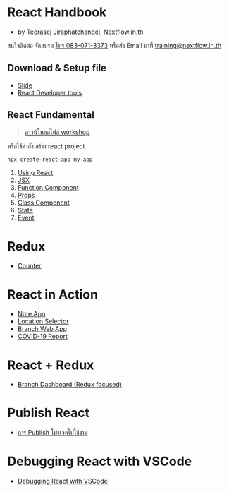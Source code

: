 
# React Handbook

- by Teerasej Jiraphatchandej, [Nextflow.in.th](https://www.nextflow.in.th)

สนใจติดต่อ จัดอบรม [โทร 083-071-3373](tel:083-071-3373) หรือส่ง Email มาที่ [training@nextflow.in.th](mailto:training@nextflow.in.th)

## Download & Setup file

- [Slide](https://www.dropbox.com/s/f5pjh83hdu97wai/ReactJS.pdf?dl=0)
- [React Developer tools](/react-developer-tool.md)

## React Fundamental 

> [ดาวน์โหลดไฟล์ workshop](https://www.dropbox.com/s/3dsxeez9judzk7j/fundamental2020.zip?dl=0)

หรือใช้คำสั่ง สร้าง react project

```bash
npx create-react-app my-app
```

1. [Using React](/using-react.md)
2. [JSX](/jsx.md)
3. [Function Component](/function-component.md)
4. [Props](/props.md)
5. [Class Component](/class-component.md)
6. [State](/state.md)
7. [Event](/event.md) 

# Redux 

- [Counter](/practice/counter/readme.md)


# React in Action 

- [Note App](/practice/note-app-saga/readme.md)
- [Location Selector](/practice/location-selector/readme.md)
- [Branch Web App](practice/dashboard-app/readme.md)
- [COVID-19 Report](practice/covid-today/readme.md)

# React + Redux 

- [Branch Dashboard (Redux focused)](practice/dashboard-app-redux-focus/readme.md)

# Publish React

- [การ Publish โปรเจคไปใช้งาน](publish.md) 

# Debugging React with VSCode

- [Debugging React with VSCode](/debugging.md)
